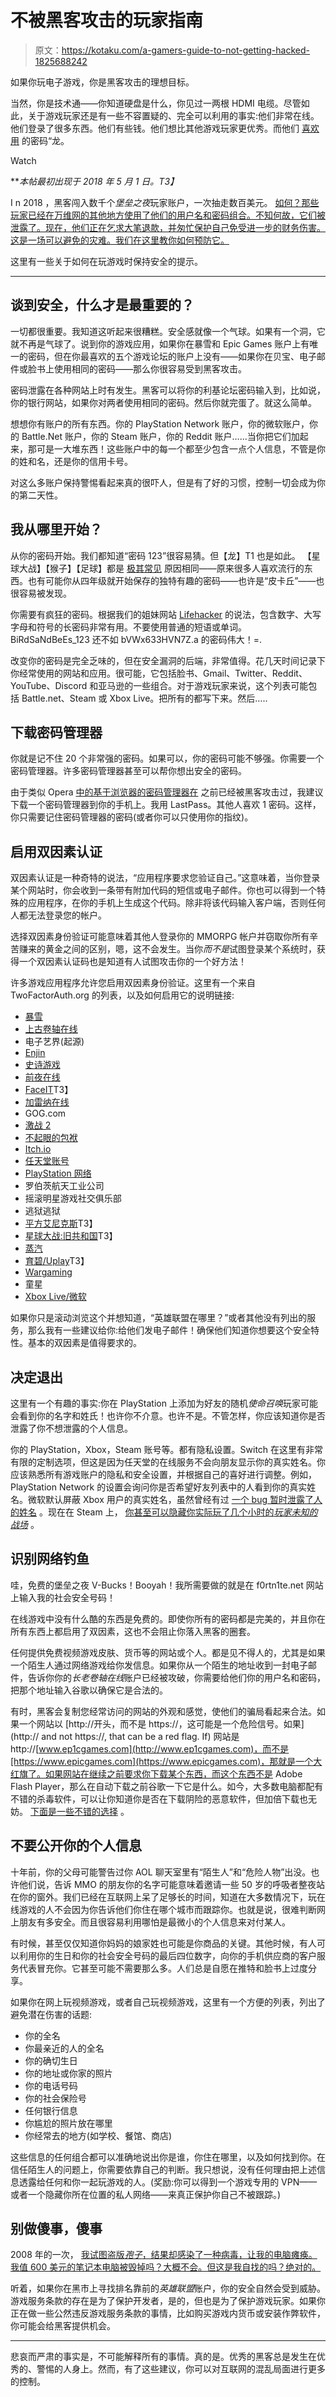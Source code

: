 # 不被黑客攻击的玩家指南

> 原文：<https://kotaku.com/a-gamers-guide-to-not-getting-hacked-1825688242>

如果你玩电子游戏，你是黑客攻击的理想目标。

当然，你是技术通——你知道硬盘是什么，你见过一两根 HDMI 电缆。尽管如此，关于游戏玩家还是有一些不容置疑的、完全可以利用的事实:他们非常在线。他们登录了很多东西。他们有些钱。他们想比其他游戏玩家更优秀。而他们 [喜欢用](https://www.wired.com/story/why-so-many-people-make-their-password-dragon/) 的密码“龙。

Watch

***本帖最初出现于 2018 年 5 月 1 日。*T3】**

I n 2018 ，黑客闯入数千个*堡垒之夜*玩家账户，一次抽走数百美元。 [如何？那些玩家已经在万维网的其他地方使用了他们的用户名和密码组合。不知何故，它们被泄露了。现在，他们正在乞求大笔退款，并匆忙保护自己免受进一步的财务伤害。这是一场可以避免的灾难。我们在这里教你如何预防它。](https://kotaku.com/whats-really-going-on-with-all-those-hacked-fortnite-ac-1823965781)

这里有一些关于如何在玩游戏时保持安全的提示。

* * *

## **谈到安全，什么才是最重要的？**

一切都很重要。我知道这听起来很糟糕。安全感就像一个气球。如果有一个洞，它就不再是气球了。说到你的游戏应用，如果你在暴雪和 Epic Games 账户上有唯一的密码，但在你最喜欢的五个游戏论坛的账户上没有——如果你在贝宝、电子邮件或脸书上使用相同的密码——那么你很容易受到黑客攻击。

密码泄露在各种网站上时有发生。黑客可以将你的利基论坛密码输入到，比如说，你的银行网站，如果你对两者使用相同的密码。然后你就完蛋了。就这么简单。

想想你有账户的所有东西。你的 PlayStation Network 账户，你的微软账户，你的 Battle.Net 账户，你的 Steam 账户，你的 Reddit 账户……当你把它们加起来，那可是一大堆东西！这些账户中的每一个都至少包含一点个人信息，不管是你的姓和名，还是你的信用卡号。

对这么多账户保持警惕看起来真的很吓人，但是有了好的习惯，控制一切会成为你的第二天性。

## 我从哪里开始？

从你的密码开始。我们都知道“密码 123”很容易猜。但【龙】T1 也是如此。 【星球大战】【猴子】【足球】都是 [极其常见](https://en.wikipedia.org/wiki/List_of_the_most_common_passwords) 原因相同——原来很多人喜欢流行的东西。也有可能你从四年级就开始保存的独特有趣的密码——也许是“皮卡丘”——也很容易被发现。

你需要有疯狂的密码。根据我们的姐妹网站 [Lifehacker](https://lifehacker.com/how-to-create-a-strong-password-1797681069) 的说法，包含数字、大写字母和符号的长密码非常有用。不要使用普通的短语或单词。BiRdSaNdBeEs_123 还不如 bVWx633HVN7Z.a 的密码伟大！=.

改变你的密码是完全乏味的，但在安全漏洞的后端，非常值得。花几天时间记录下你经常使用的网站和应用。很可能，它包括脸书、Gmail、Twitter、Reddit、YouTube、Discord 和亚马逊的一些组合。对于游戏玩家来说，这个列表可能包括 Battle.net、Steam 或 Xbox Live。把所有的都写下来。然后…..

## **下载密码管理器**

你就是记不住 20 个非常强的密码。如果可以，你的密码可能不够强。你需要一个密码管理器。许多密码管理器甚至可以帮你想出安全的密码。

由于类似 Opera [中的基于浏览器的密码管理器在](https://www.wired.com/2016/08/browser-password-manager-probably-isnt-enough/) 之前已经被黑客攻击过，我建议下载一个密码管理器到你的手机上。我用 LastPass。其他人喜欢 1 密码。这样，你只需要记住密码管理器的密码(或者你可以只使用你的指纹)。

## **启用双因素认证**

双因素认证是一种奇特的说法，“应用程序要求您验证自己。”这意味着，当你登录某个网站时，你会收到一条带有附加代码的短信或电子邮件。你也可以得到一个特殊的应用程序，在你的手机上生成这个代码。除非将该代码输入客户端，否则任何人都无法登录您的帐户。

选择双因素身份验证可能意味着其他人登录你的 MMORPG 帐户并窃取你所有辛苦赚来的黄金之间的区别，嗯，这不会发生。当你*而不是*试图登录某个系统时，获得一个双因素认证码也是知道有人试图攻击你的一个好方法！

许多游戏应用程序允许您启用双因素身份验证。这里有一个来自 TwoFactorAuth.org 的列表，以及如何启用它的说明链接:

*   [暴雪](https://us.battle.net/support/en/article/24520)
*   [上古卷轴在线](https://help.elderscrollsonline.com/app/answers/detail/a_id/8611)
*   电子艺界(起源)
*   [Enjin](https://support.enjin.com/hc/en-us/articles/201090770-2-Factor-Authentication-Authy-)
*   [史诗游戏](http://fortnitehelp.epicgames.com/customer/en/portal/articles/2879127-what-is-two-factor-sign-in-and-how-do-i-opt-in-)
*   [前夜在线](https://support.eveonline.com/hc/en-us/articles/203465601-Two-Factor-Authentication-and-Authenticator)
*   [FaceIT](https://www.faceit.com/en)T3】
*   [加雷纳在线](https://account.garena.com/)
*   GOG.com
*   [激战 2](https://help.guildwars2.com/hc/en-us/articles/230672927-Securing-Your-Account-With-Authentication)
*   [不起眼的包袱](https://support.humblebundle.com/hc/en-us/articles/202421374)
*   [Itch.io](https://itch.io/docs/advanced/two-factor-authentication)
*   [任天堂账号](http://en-americas-support.nintendo.com/app/answers/detail/a_id/27496)
*   [PlayStation 网络](https://www.playstation.com/en-us/account-security/2-step-verification/)
*   罗伯茨航天工业公司
*   摇滚明星游戏社交俱乐部
*   逃狱逃狱
*   [平方艾尼克斯](http://www.square-enix.com/na/account/otp/)T3】
*   [星球大战:旧共和国](http://www.swtor.com/info/security-key)T3】
*   [蒸汽](https://support.steampowered.com/kb_article.php?ref=8625-WRAH-9030)
*   [育碧/Uplay](http://forums.ubi.com/showthread.php/1463703-Secure-your-account-with-2-Step-Verification)T3】
*   [Wargaming](https://na.wargaming.net/support/en/products/wot/articles/518/)
*   童星
*   [Xbox Live/微软](https://support.microsoft.com/en-us/help/12408/microsoft-account-about-two-step-verification)

如果你只是滚动浏览这个并想知道，“英雄联盟在哪里？”或者其他没有列出的服务，那么我有一些建议给你:给他们发电子邮件！确保他们知道你想要这个安全特性。基本的双因素是值得要求的。

## 决定退出

这里有一个有趣的事实:你在 PlayStation 上添加为好友的随机*使命召唤*玩家可能会看到你的名字和姓氏！也许你不介意。也许不是。不管怎样，你应该知道你是否泄露了你不想泄露的个人信息。

你的 PlayStation，Xbox，Steam 账号等。都有隐私设置。Switch 在这里有非常有限的定制选项，但这是因为任天堂的在线服务不会向朋友显示你的真实姓名。你应该熟悉所有游戏账户的隐私和安全设置，并根据自己的喜好进行调整。例如，PlayStation Network 的设置会询问你是否希望好友列表中的人看到你的真实姓名。微软默认屏蔽 Xbox 用户的真实姓名，虽然曾经有过 [一个 bug 暂时泄露了人的姓名](https://kotaku.com/microsoft-says-its-working-to-address-xbox-bug-that-exp-1823441434) 。现在在 Steam 上， [你甚至可以隐藏你实际玩了几个小时的*玩家未知的战场*](https://kotaku.com/how-privacy-settings-compare-across-xbox-live-psn-and-1825224877) 。

## **识别网络钓鱼**

哇，免费的堡垒之夜 V-Bucks！Booyah！我所需要做的就是在 f0rtn1te.net 网站上输入我的社会安全号码！

在线游戏中没有什么酷的东西是免费的。即使你所有的密码都是完美的，并且你在所有东西上都启用了双因素，这也不会阻止你落入黑客的圈套。

任何提供免费视频游戏皮肤、货币等的网站或个人。都是见不得人的，尤其是如果一个陌生人通过网络游戏给你发信息。如果你从一个陌生的地址收到一封电子邮件，告诉你你的*长老卷轴在线*账户已经被攻破，你需要给他们你的用户名和密码，把那个地址输入谷歌以确保它是合法的。

有时，黑客会复制您经常访问的网站的外观和感觉，使他们的骗局看起来合法。如果一个网站以 [http://开头，而不是 https://，这可能是一个危险信号。如果](http:// and not https://, that can be a red flag. If) 网站是 http://[www.ep1cgames.com](http://www.ep1cgames.com)，而不是[https://www.epicgames.com](https://www.epicgames.com)，那就是一个大红旗了。如果网站在继续之前要求你下载某个东西，而这个东西不是 Adobe Flash Player，那么在自动下载之前谷歌一下它是什么。如今，大多数电脑都配有不错的杀毒软件，可以让你知道你是否在下载阴险的恶意软件，但加倍下载也无妨。 [下面是一些不错的选择](https://www.pcmag.com/article2/0,2817,2372364,00.asp) 。

## **不要公开你的个人信息**

十年前，你的父母可能警告过你 AOL 聊天室里有“陌生人”和“危险人物”出没。也许他们说，告诉 MMO 的朋友你的名字可能意味着邀请一些 50 岁的呼吸者整夜站在你的窗外。我们已经在互联网上呆了足够长的时间，知道在大多数情况下，玩在线游戏的人不会因为你告诉他们你住在哪个城市而跟踪你。也就是说，很难判断网上朋友有多安全。而且很容易利用哪怕是最微小的个人信息来对付某人。

有时候，甚至仅仅知道你妈妈的娘家姓也可能是你商品的关键。其他时候，有人可以利用你的生日和你的社会安全号码的最后四位数字，向你的手机供应商的客户服务代表冒充你。它甚至可能不需要那么多。人们总是自愿在推特和脸书上过度分享。

如果你在网上玩视频游戏，或者自己玩视频游戏，这里有一个方便的列表，列出了避免潜在伤害的话题:

*   你的全名
*   你最亲近的人的全名
*   你的确切生日
*   你的地址或你家的照片
*   你的电话号码
*   你的社会保险号
*   任何银行信息
*   你尴尬的照片放在哪里
*   你经常去的地方(如学校、餐馆、商店)

这些信息的任何组合都可以准确地说出你是谁，你住在哪里，以及如何找到你。在信任陌生人的问题上，你需要依靠自己的判断。我只想说，没有任何理由把上述信息透露给任何和你一起玩游戏的人。(奖励:你可以得到一个游戏专用的 VPN——或者一个隐藏你所在位置的私人网络——来真正保护你自己不被跟踪。)

## **别做傻事，傻事**

2008 年的一次， [我试图盗版*孢子*，结果却感染了一种病毒，让我的电脑瘫痪。我值 600 美元的笔记本电脑被毁掉吗？大概不会。但这是我自找的吗？绝对的。](https://kotaku.com/that-time-i-tried-to-pirate-spore-and-bricked-my-laptop-1794498205#_ga=2.81635159.1140527293.1525100784-3760232155.1521481251) 

听着，如果你在黑市上寻找排名靠前的*英雄联盟*账户，你的安全自然会受到威胁。游戏服务条款的存在是为了保护开发者，是的，但也是为了保护游戏玩家。如果你正在做一些公然违反游戏服务条款的事情，比如购买游戏内货币或安装作弊软件，你可能会给黑客提供机会。

* * *

悲哀而严肃的事实是，不可能解释所有的事情。真的是。优秀的黑客总是发生在优秀的、警惕的人身上。然而，有了这些建议，你可以对互联网的混乱局面进行更多的控制。